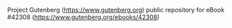Project Gutenberg (https://www.gutenberg.org) public repository for eBook #42308 (https://www.gutenberg.org/ebooks/42308)
